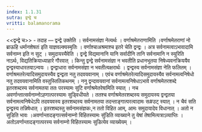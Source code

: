 ```yaml
---
index: 1.1.31
sutra: द्वन्द्वे च
vritti: balamanorama
---
```


<<द्वन्द्वे च>> - तदाह — द्वन्द्वे उक्तेति । सर्वनामसंज्ञा नेत्यर्थः । वर्णाश्रमेतराणामिति ।वर्णाश्रमेतराणां नो ब्राऊहि धर्मानशेषतः॑ इति याज्ञवल्क्यस्मृतिः । वर्णाश्चाअश्रमाश्च इतरे चेति द्वन्द्वः । अत्र सर्वनामत्वाऽभावादामि सर्वनाम्न इति न सुट् । समुदायस्यैवेति । द्वन्द्वे विद्यमानानि यानि सर्वादीनि तानि सर्वनामानि न स्युरिति नाऽर्थः, विद्यतिक्रियाध्याहारे गौरवात् । किन्तु द्वन्द्वे सर्वनामसंज्ञा न भवतीति प्रधानभूतया निषेध्यवनक्रिययैव द्वन्द्वस्याधारतयाऽन्वयः । द्वन्द्वाधारा सर्वनामसंज्ञा न भवतीत्यक्षरार्थः । द्वन्द्वस्य सर्वनामसंज्ञा नेति फलितम् । वर्णाश्रमतरेत्यादिसमुदायस्यैव द्वन्द्वता नतु तदवयवानाम् । एवंच वर्णाश्रमेतरेत्यादिसमुदायस्यैव सर्वनामत्वनिषेधो नतु तदवयवानामिति वस्तुस्तितिकथनम् । ननु द्वन्दावयवानां सर्वनामत्वनिषेधाऽभावे वर्णाश्रमेतरशब्दे इतरशब्दस्य सर्वनामतया ततः परस्यामः सुटि वर्णाश्रमेतरेषामिति स्यात् । नच अवर्णान्तात्सर्वनाम्नोऽह्गात्परस्यामः सुड्विधीयते । ततश्च वर्णाश्रमेतरशब्दस्य समुदायस्य द्वन्द्वतया सर्वनामत्वनिषेधेऽपि तदवयवस्य इतरशब्दस्य सर्वनामतया तदन्ताङ्गात्परत्वादामः स#उट् स्यात् । न चैवं सति द्वन्द्वस्य तन्निषेधात् । इतरशब्दस्तु सर्वनामसंज्ञकः,न ततो विहित आम्, आमः समुदायादेव विधानात् । अतो न सुडिति भावः ।अवर्णान्तादङ्गात्सर्वनाम्नो विहितस्यामः सु॑डिति व्याख्याने तु येषां तेषामित्यत्राऽव्याप्तिः । अतोऽवर्णान्तादङ्गात्परस्य सर्वनाम्नो विहितस्यामः सुडित्येव व्याख्येयम् । 